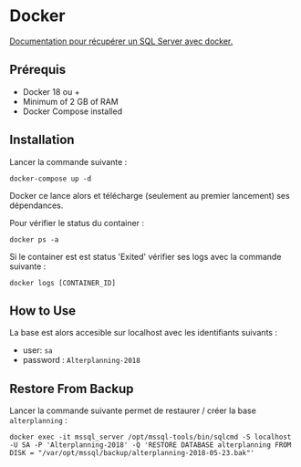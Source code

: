 # Docker

[Documentation pour récupérer un SQL Server avec docker.](https://docs.microsoft.com/en-us/sql/linux/quickstart-install-connect-docker?view=sql-server-linux-2017)

## Prérequis

- Docker 18 ou +
- Minimum of 2 GB of RAM
- Docker Compose installed

## Installation

Lancer la commande suivante :

```
docker-compose up -d
```

Docker ce lance alors et télécharge (seulement au premier lancement) ses dépendances.

Pour vérifier le status du container :

```
docker ps -a
```

Si le container est est status 'Exited' vérifier ses logs avec la commande suivante :

```
docker logs [CONTAINER_ID]
```

## How to Use

La base est alors accesible sur localhost avec les identifiants suivants :

- user: `sa`
- password : `Alterplanning-2018`

## Restore From Backup

Lancer la commande suivante permet de restaurer / créer la base `alterplanning` :
```
docker exec -it mssql_server /opt/mssql-tools/bin/sqlcmd -S localhost -U SA -P 'Alterplanning-2018' -Q 'RESTORE DATABASE alterplanning FROM DISK = "/var/opt/mssql/backup/alterplanning-2018-05-23.bak"'
```